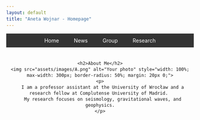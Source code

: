 ```yaml
---
layout: default
title: "Aneta Wojnar - Homepage"
---
```


<!-- Navigation bar on top -->
<nav style="background-color: #333; padding: 10px;">
  <ul style="display: flex; justify-content: center; list-style-type: none; margin: 0; padding: 0;">
    <li style="margin: 0 20px;"><a href="/" style="color: white; text-decoration: none;">Home</a></li>
    <li style="margin: 0 20px;"><a href="/news/" style="color: white; text-decoration: none;">News</a></li>
    <li style="margin: 0 20px;"><a href="/group/" style="color: white; text-decoration: none;">Group</a></li>
    <li style="margin: 0 20px;"><a href="/research/" style="color: white; text-decoration: none;">Research</a></li>
  </ul>
</nav>

<!-- Content Section -->
<div style="display: flex; justify-content: center; margin-top: 20px;">
  <!-- Left Column: Your photo and brief introduction -->
  <div style="text-align: center; max-width: 600px;">

    <h2>About Me</h2>
    <img src="assets/images/A.png" alt="Your photo" style="width: 100%; max-width: 300px; border-radius: 50%; margin: 20px 0;">
    <p>
      I am a professor assistant at the University of Wrocław and a research fellow at Complutense University of Madrid. 
      My research focuses on seismology, gravitational waves, and geophysics.
    </p>

  </div>
</div>
